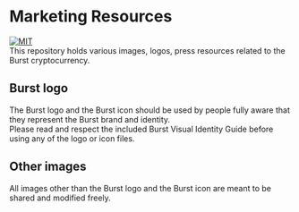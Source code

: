 # Marketing Resources
[![MIT](https://img.shields.io/badge/license-MIT-blue.svg)](LICENSE.txt)<br>
This repository holds various images, logos, press resources related to the Burst cryptocurrency.

## Burst logo
The Burst logo and the Burst icon should be used by people fully aware that they represent the Burst brand and identity.<br>
Please read and respect the included Burst Visual Identity Guide before using any of the logo or icon files.

## Other images
All images other than the Burst logo and the Burst icon are meant to be shared and modified freely.
